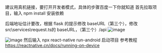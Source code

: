 建议用真机链接，要打开开发者模式，具体的步骤百度一下你就知道
首先拉取项目，输入 npm install 安装依赖

后端地址估计要改，根据 flask 的提示修改 baseURL（第三个），修改src\services\request.ts的 baseURL，（第三个）/api
![image](https://github.com/user-attachments/assets/fef4d27a-4697-4eb8-84ad-f1a0262551ed)

![image](https://github.com/user-attachments/assets/cffcf095-00cd-4356-a524-02bbfa2b04b2)
然后输入 npx react-native run-android 启动项目
参考教程 https://reactnative.cn/docs/running-on-device
